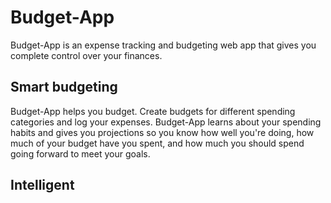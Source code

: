 # Budget-App

Budget-App is an expense tracking and budgeting web app that gives you complete control over your finances.

## Smart budgeting

Budget-App helps you budget. Create budgets for different spending categories and log your expenses. Budget-App learns about your spending habits and gives you projections so you know how well you're doing, how much of your budget have you spent, and how much you should spend going forward to meet your goals.  

## Intelligent 

